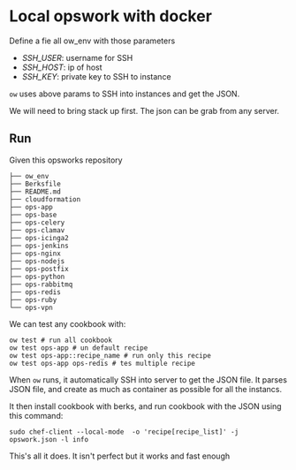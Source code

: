 # Local opswork with docker

Define a fie all ow_env with those parameters

- *SSH_USER*: username for SSH
- *SSH_HOST*: ip of host
- *SSH_KEY*: private key to SSH to instance

`ow` uses above params to SSH into instances and get the JSON.

We will need to bring stack up first. The json can be grab from any
server.

## Run

Given this opsworks repository

```
├── ow_env
├── Berksfile
├── README.md
├── cloudformation
├── ops-app
├── ops-base
├── ops-celery
├── ops-clamav
├── ops-icinga2
├── ops-jenkins
├── ops-nginx
├── ops-nodejs
├── ops-postfix
├── ops-python
├── ops-rabbitmq
├── ops-redis
├── ops-ruby
└── ops-vpn
```

We can test any cookbook with:

```
ow test # run all cookbook
ow test ops-app # un default recipe
ow test ops-app::recipe_name # run only this recipe
ow test ops-app ops-redis # tes multiple recipe
```

When `ow` runs, it automatically SSH into server to get the JSON file.
It parses JSON file, and create as much as container as possible for all
the instancs.

It then install cookbook with berks, and run cookbook with the JSON
using this command:

```
sudo chef-client --local-mode  -o 'recipe[recipe_list]' -j opswork.json -l info
```

This's all it does. It isn't perfect but it works and fast enough
